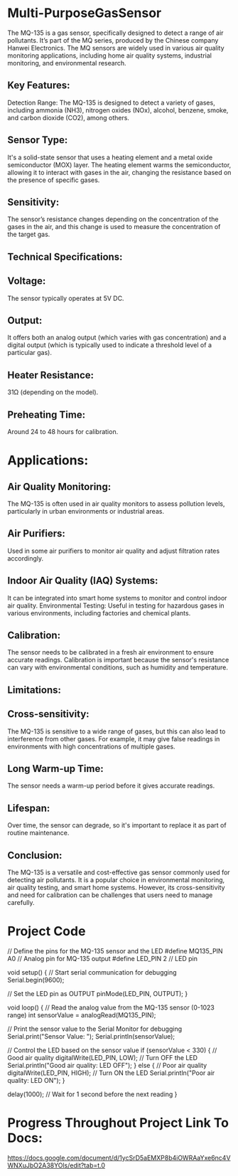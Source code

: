 # Multi-PurposeGasSensor
The MQ-135 is a gas sensor, specifically designed to detect a range of air pollutants. It’s part of the MQ series, produced by the Chinese company Hanwei Electronics. The MQ sensors are widely used in various air quality monitoring applications, including home air quality systems, industrial monitoring, and environmental research.

## Key Features:
Detection Range: The MQ-135 is designed to detect a variety of gases, including ammonia (NH3), nitrogen oxides (NOx), alcohol, benzene, smoke, and carbon dioxide (CO2), among others.
## Sensor Type: 
It's a solid-state sensor that uses a heating element and a metal oxide semiconductor (MOX) layer. The heating element warms the semiconductor, allowing it to interact with gases in the air, changing the resistance based on the presence of specific gases.
## Sensitivity: 
The sensor’s resistance changes depending on the concentration of the gases in the air, and this change is used to measure the concentration of the target gas.
## Technical Specifications:
## Voltage: 
The sensor typically operates at 5V DC.
## Output: 
It offers both an analog output (which varies with gas concentration) and a digital output (which is typically used to indicate a threshold level of a particular gas).
## Heater Resistance: 
31Ω (depending on the model).
## Preheating Time: 
Around 24 to 48 hours for calibration.
# Applications:
## Air Quality Monitoring: 
The MQ-135 is often used in air quality monitors to assess pollution levels, particularly in urban environments or industrial areas.
## Air Purifiers: 
Used in some air purifiers to monitor air quality and adjust filtration rates accordingly.
## Indoor Air Quality (IAQ) Systems: 
It can be integrated into smart home systems to monitor and control indoor air quality.
Environmental Testing: Useful in testing for hazardous gases in various environments, including factories and chemical plants.
## Calibration:
The sensor needs to be calibrated in a fresh air environment to ensure accurate readings. Calibration is important because the sensor's resistance can vary with environmental conditions, such as humidity and temperature.

## Limitations:
## Cross-sensitivity: 
The MQ-135 is sensitive to a wide range of gases, but this can also lead to interference from other gases. For example, it may give false readings in environments with high concentrations of multiple gases.
## Long Warm-up Time: 
The sensor needs a warm-up period before it gives accurate readings.
## Lifespan: 
Over time, the sensor can degrade, so it's important to replace it as part of routine maintenance.
## Conclusion:
The MQ-135 is a versatile and cost-effective gas sensor commonly used for detecting air pollutants. It is a popular choice in environmental monitoring, air quality testing, and smart home systems. However, its cross-sensitivity and need for calibration can be challenges that users need to manage carefully.


# Project Code
// Define the pins for the MQ-135 sensor and the LED
#define MQ135_PIN A0  // Analog pin for MQ-135 output
#define LED_PIN 2     // LED pin

void setup() {
  // Start serial communication for debugging
  Serial.begin(9600);

  // Set the LED pin as OUTPUT
  pinMode(LED_PIN, OUTPUT);
}

void loop() {
  // Read the analog value from the MQ-135 sensor (0-1023 range)
  int sensorValue = analogRead(MQ135_PIN);

  // Print the sensor value to the Serial Monitor for debugging
  Serial.print("Sensor Value: ");
  Serial.println(sensorValue);

  // Control the LED based on the sensor value
  if (sensorValue < 330) {  // Good air quality
    digitalWrite(LED_PIN, LOW);  // Turn OFF the LED
    Serial.println("Good air quality: LED OFF");
  }
  else {  // Poor air quality
    digitalWrite(LED_PIN, HIGH); // Turn ON the LED
    Serial.println("Poor air quality: LED ON");
  }

  delay(1000);  // Wait for 1 second before the next reading
}

# Progress Throughout Project Link To Docs:
https://docs.google.com/document/d/1ycSrD5aEMXP8b4iOWRAaYxe6nc4VWNXuJbO2A38YOls/edit?tab=t.0 


